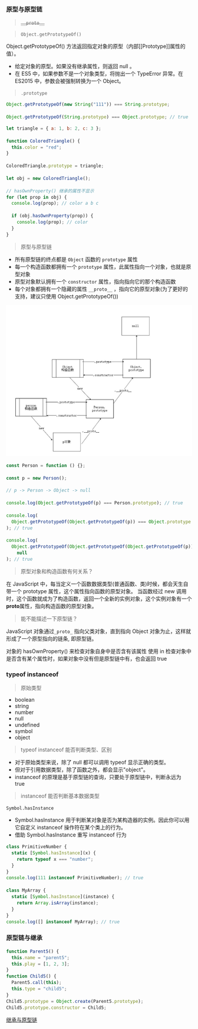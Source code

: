 ### 原型与原型链

> ~~`__proto__`~~

> `Object.getPrototypeOf()`

Object.getPrototypeOf() 方法返回指定对象的原型（内部[[Prototype]]属性的值）。

- 给定对象的原型。如果没有继承属性，则返回 null 。
- 在 ES5 中，如果参数不是一个对象类型，将抛出一个 TypeError 异常。在 ES2015 中，参数会被强制转换为一个 Object。

> `.prototype`

```js
Object.getPrototypeOf(new String("111")) === String.prototype;

Object.getPrototypeOf(String.prototype) === Object.prototype; // true
```

```js
let triangle = { a: 1, b: 2, c: 3 };

function ColoredTriangle() {
  this.color = "red";
}

ColoredTriangle.prototype = triangle;

let obj = new ColoredTriangle();

// hasOwnProperty() 继承的属性不显示
for (let prop in obj) {
  console.log(prop); // color a b c

  if (obj.hasOwnProperty(prop)) {
    console.log(prop); // color
  }
}
```

> 原型与原型链

- 所有原型链的终点都是 `Object` 函数的 `prototype` 属性
- 每一个构造函数都拥有一个 `prototype` 属性，此属性指向一个对象，也就是原型对象
- 原型对象默认拥有一个 `constructor` 属性，指向指向它的那个构造函数
- 每个对象都拥有一个隐藏的属性 `__proto__` ，指向它的原型对象(为了更好的支持，建议只使用 Object.getPrototypeOf())

![](https://raw.githubusercontent.com/fivge/hexo-pic/master/2020/20200726172745.jpg)

```js
const Person = function () {};

const p = new Person();

// p -> Person -> Object -> null

console.log(Object.getPrototypeOf(p) === Person.prototype); // true

console.log(
  Object.getPrototypeOf(Object.getPrototypeOf(p)) === Object.prototype
); // true

console.log(
  Object.getPrototypeOf(Object.getPrototypeOf(Object.getPrototypeOf(p))) ===
    null
); // true
```

> 原型对象和构造函数有何关系？

在 JavaScript 中，每当定义一个函数数据类型(普通函数、类)时候，都会天生自带一个 prototype 属性，这个属性指向函数的原型对象。
当函数经过 new 调用时，这个函数就成为了构造函数，返回一个全新的实例对象，这个实例对象有一个**proto**属性，指向构造函数的原型对象。

> 能不能描述一下原型链？

JavaScript 对象通过`_proto_` 指向父类对象，直到指向 Object 对象为止，这样就形成了一个原型指向的链条, 即原型链。

对象的 hasOwnProperty() 来检查对象自身中是否含有该属性
使用 in 检查对象中是否含有某个属性时，如果对象中没有但是原型链中有，也会返回 true

### typeof instanceof

> 原始类型

- boolean
- string
- number
- null
- undefined
- symbol
- object

> typeof instanceof 能否判断类型、区别

- 对于原始类型来说，除了 null 都可以调用 typeof 显示正确的类型。
- 但对于引用数据类型，除了函数之外，都会显示"object"。
- instanceof 的原理是基于原型链的查询，只要处于原型链中，判断永远为 true

> instanceof 能否判断基本数据类型

`Symbol.hasInstance`

- Symbol.hasInstance 用于判断某对象是否为某构造器的实例。因此你可以用它自定义 instanceof 操作符在某个类上的行为。
- 借助 Symbol.hasInstance 重写 instanceof 行为

```js
class PrimitiveNumber {
  static [Symbol.hasInstance](x) {
    return typeof x === "number";
  }
}
console.log(111 instanceof PrimitiveNumber); // true

class MyArray {
  static [Symbol.hasInstance](instance) {
    return Array.isArray(instance);
  }
}
console.log([] instanceof MyArray); // true
```

### 原型链与继承

```js
function Parent5() {
  this.name = "parent5";
  this.play = [1, 2, 3];
}
function Child5() {
  Parent5.call(this);
  this.type = "child5";
}
Child5.prototype = Object.create(Parent5.prototype);
Child5.prototype.constructor = Child5;
```

[继承与原型链](https://developer.mozilla.org/zh-CN/docs/Web/JavaScript/Inheritance_and_the_prototype_chain)

